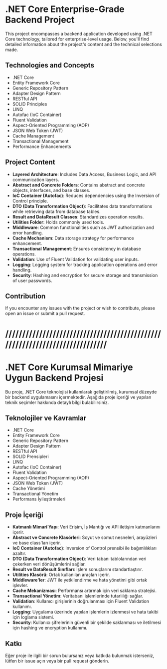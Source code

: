 # .NET Core Enterprise-Grade Backend Project

This project encompasses a backend application developed using .NET Core technology, tailored for enterprise-level usage. Below, you'll find detailed information about the project's content and the technical selections made.

## Technologies and Concepts

- .NET Core
- Entity Framework Core
- Generic Repository Pattern
- Adapter Design Pattern
- RESTful API
- SOLID Principles
- LINQ
- Autofac (IoC Container)
- Fluent Validation
- Aspect-Oriented Programming (AOP)
- JSON Web Token (JWT)
- Cache Management
- Transactional Management
- Performance Enhancements

## Project Content

- **Layered Architecture**: Includes Data Access, Business Logic, and API communication layers.
- **Abstract and Concrete Folders**: Contains abstract and concrete objects, interfaces, and base classes.
- **IoC Container (Autofac)**: Reduces dependencies using the Inversion of Control principle.
- **DTO (Data Transformation Object)**: Facilitates data transformations while retrieving data from database tables.
- **Result and DataResult Classes**: Standardizes operation results.
- **Utilities Folder**: Holds commonly used tools.
- **Middleware**: Common functionalities such as JWT authorization and error handling.
- **Cache Mechanism**: Data storage strategy for performance enhancement.
- **Transactional Management**: Ensures consistency in database operations.
- **Validation**: Use of Fluent Validation for validating user inputs.
- **Logging**: Logging system for tracking application operations and error handling.
- **Security**: Hashing and encryption for secure storage and transmission of user passwords.


## Contribution

If you encounter any issues with the project or wish to contribute, please open an issue or submit a pull request.


# ////////////////////////////////////////////////////////////////////////////


# .NET Core Kurumsal Mimariye Uygun Backend Projesi

Bu proje, .NET Core teknolojisi kullanılarak geliştirilmiş, kurumsal düzeyde bir backend uygulamasını içermektedir. Aşağıda proje içeriği ve yapılan teknik seçimler hakkında detaylı bilgi bulabilirsiniz.

## Teknolojiler ve Kavramlar

- .NET Core
- Entity Framework Core
- Generic Repository Pattern
- Adapter Design Pattern
- RESTful API
- SOLID Prensipleri
- LINQ
- Autofac (IoC Container)
- Fluent Validation
- Aspect-Oriented Programming (AOP)
- JSON Web Token (JWT)
- Cache Yönetimi
- Transactional Yönetim
- Performans İyileştirmeleri

## Proje İçeriği

- **Katmanlı Mimarî Yapı**: Veri Erişim, İş Mantığı ve API iletişim katmanlarını içerir.
- **Abstract ve Concrete Klasörleri**: Soyut ve somut nesneleri, arayüzleri ve base class'ları içerir.
- **IoC Container (Autofac)**: Inversion of Control prensibi ile bağımlılıkları azaltır.
- **DTO (Data Transformation Object)**: Veri tabanı tablolarından veri çekerken veri dönüşümlerini sağlar.
- **Result ve DataResult Sınıfları**: İşlem sonuçlarını standartlaştırır.
- **Utilities Klasörü**: Ortak kullanılan araçları içerir.
- **Middleware'ler**: JWT ile yetkilendirme ve hata yönetimi gibi ortak işlevler.
- **Cache Mekanizması**: Performansı artırmak için veri saklama stratejisi.
- **Transactional Yönetim**: Veritabanı işlemlerinde tutarlılığı sağlar.
- **Validation**: Kullanıcı girişlerinin doğrulanması için Fluent Validation kullanımı.
- **Logging**: Uygulama üzerinde yapılan işlemlerin izlenmesi ve hata takibi için loglama sistemi.
- **Security**: Kullanıcı şifrelerinin güvenli bir şekilde saklanması ve iletilmesi için hashing ve encryption kullanımı.


## Katkı

Eğer proje ile ilgili bir sorun bulursanız veya katkıda bulunmak isterseniz, lütfen bir issue açın veya bir pull request gönderin.
